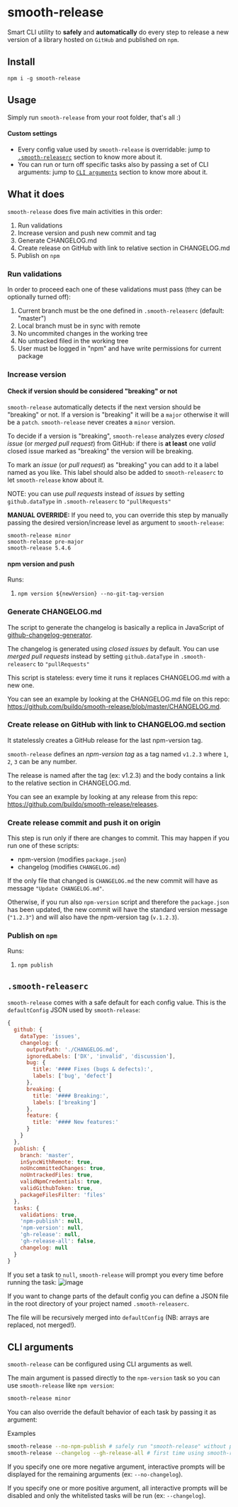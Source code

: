 # smooth-release
Smart CLI utility to **safely** and **automatically** do every step to release a new version of a library hosted on `GitHub` and published on `npm`.

## Install
`npm i -g smooth-release`

## Usage
Simply run `smooth-release` from your root folder, that's all :)

#### Custom settings
- Every config value used by `smooth-release` is overridable: jump to [`.smooth-releaserc`](https://github.com/buildo/smooth-release#smooth-releaserc) section to know more about it.
- You can run or turn off specific tasks also by passing a set of CLI arguments: jump to [`CLI arguments`](https://github.com/buildo/smooth-release#cli-arguments) section to know more about it.


## What it does
`smooth-release` does five main activities in this order:

1. Run validations
2. Increase version and push new commit and tag
3. Generate CHANGELOG.md
4. Create release on GitHub with link to relative section in CHANGELOG.md
5. Publish on `npm`

### Run validations
In order to proceed each one of these validations must pass (they can be optionally turned off):

1. Current branch must be the one defined in `.smooth-releaserc` (default: "master")
2. Local branch must be in sync with remote
3. No uncommited changes in the working tree
4. No untracked filed in the working tree
5. User must be logged in "npm" and have write permissions for current package

### Increase version


#### Check if version should be considered "breaking" or not
`smooth-release` automatically detects if the next version should be "breaking" or not.
If a version is "breaking" it will be a `major` otherwise it will be a `patch`.
`smooth-release` never creates a `minor` version.

To decide if a version is "breaking", `smooth-release` analyzes every *closed issue* (or *merged pull request*) from GitHub: if there is **at least** one *valid* closed issue marked as "breaking" the version will be breaking.

To mark an *issue* (or *pull request*) as "breaking" you can add to it a label named as you like. This label should also be added to `smooth-releaserc` to let `smooth-release` know about it.

NOTE: you can use *pull requests* instead of *issues* by setting `github.dataType` in `.smooth-releaserc` to `"pullRequests"`

**MANUAL OVERRIDE:**
If you need to, you can override this step by manually passing the desired version/increase level as argument to `smooth-release`:

```
smooth-release minor
smooth-release pre-major
smooth-release 5.4.6
```

#### npm version and push
Runs:

1. `npm version ${newVersion} --no-git-tag-version`

### Generate CHANGELOG.md
The script to generate the changelog is basically a replica in JavaScript of [github-changelog-generator](https://github.com/skywinder/github-changelog-generator).

The changelog is generated using *closed issues* by default. You can use *merged pull requests* instead by setting `github.dataType` in `.smooth-releaserc` to `"pullRequests"`

This script is stateless: every time it runs it replaces CHANGELOG.md with a new one.

You can see an example by looking at the CHANGELOG.md file on this repo: https://github.com/buildo/smooth-release/blob/master/CHANGELOG.md.

### Create release on GitHub with link to CHANGELOG.md section
It statelessly creates a GitHub release for the last npm-version tag.

`smooth-release` defines an *npm-version tag* as a tag named `v1.2.3` where `1`, `2`, `3` can be any number.

The release is named after the tag (ex: v1.2.3) and the body contains a link to the relative section in CHANGELOG.md.

You can see an example by looking at any release from this repo: https://github.com/buildo/smooth-release/releases.

### Create release commit and push it on origin
This step is run only if there are changes to commit. This may happen if you run one of these scripts:
- npm-version (modifies `package.json`)
- changelog (modifies `CHANGELOG.md`)

If the only file that changed is `CHANGELOG.md` the new commit will have as message `"Update CHANGELOG.md"`.

Otherwise, if you run also `npm-version` script and therefore the `package.json` has been updated, the new commit will have the standard version message (`"1.2.3"`) and will also have the npm-version tag (`v.1.2.3`).


### Publish on `npm`
Runs:

1. `npm publish`

## `.smooth-releaserc`
`smooth-release` comes with a safe default for each config value. This is the `defaultConfig` JSON used by `smooth-release`:

```js
{
  github: {
    dataType: 'issues',
    changelog: {
      outputPath: './CHANGELOG.md',
      ignoredLabels: ['DX', 'invalid', 'discussion'],
      bug: {
        title: '#### Fixes (bugs & defects):',
        labels: ['bug', 'defect']
      },
      breaking: {
        title: '#### Breaking:',
        labels: ['breaking']
      },
      feature: {
        title: '#### New features:'
      }
    }
  },
  publish: {
    branch: 'master',
    inSyncWithRemote: true,
    noUncommittedChanges: true,
    noUntrackedFiles: true,
    validNpmCredentials: true,
    validGithubToken: true,
    packageFilesFilter: 'files'
  },
  tasks: {
    validations: true,
    'npm-publish': null,
    'npm-version': null,
    'gh-release': null,
    'gh-release-all': false,
    changelog: null
  }
}
```

If you set a task to `null`, `smooth-release` will prompt you every time before running the task:
![image](https://cloud.githubusercontent.com/assets/4029499/21606902/e78f23d0-d1b2-11e6-9c17-b4bccf853856.png)

If you want to change parts of the default config you can define a JSON file in the root directory of your project named `.smooth-releaserc`.

The file will be recursively merged into `defaultConfig` (NB: arrays are replaced, not merged!).


## CLI arguments
`smooth-release` can be configured using CLI arguments as well.

The main argument is passed directly to the `npm-version` task so you can use `smooth-release` like `npm version`:
```bash
smooth-release minor
```

You can also override the default behavior of each task by passing it as argument:

Examples
```bash
smooth-release --no-npm-publish # safely run "smooth-release" without publishing on "npm"
smooth-release --changelog --gh-release-all # first time using smooth-release on your repo? this way you add a CHANGELOG.md and a GitHub release for every npm verison tag :)
```

If you specify one ore more negative argument, interactive prompts will be displayed for the remaining arguments (ex: `--no-changelog`).

If you specify one or more positive argument, all interactive prompts will be disabled and only the whitelisted tasks will be run (ex: `--changelog`).
